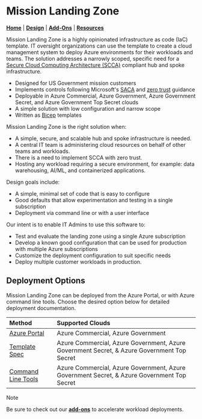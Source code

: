 # Mission Landing Zone

[**Home**](./README.md) | [**Design**](./docs/design.md) | [**Add-Ons**](./src/add-ons/README.md) | [**Resources**](./docs/resources.md)

Mission Landing Zone is a highly opinionated infrastructure as code (IaC) template. IT oversight organizations can use the template to create a cloud management system to deploy Azure environments for their workloads and teams. The solution addresses a narrowly scoped, specific need for a [Secure Cloud Computing Architecture (SCCA)](docs/scca.md) compliant hub and spoke infrastructure.

- Designed for US Government mission customers
- Implements controls following Microsoft's [SACA](https://aka.ms/saca) and [zero trust](https://learn.microsoft.com/security/zero-trust/) guidance
- Deployable in Azure Commercial, Azure Government, Azure Government Secret, and Azure Government Top Secret clouds
- A simple solution with low configuration and narrow scope
- Written as [Bicep](./src/) templates

Mission Landing Zone is the right solution when:

- A simple, secure, and scalable hub and spoke infrastructure is needed.
- A central IT team is administering cloud resources on behalf of other teams and workloads.
- There is a need to implement SCCA with zero trust.
- Hosting any workload requiring a secure environment, for example: data warehousing, AI/ML, and containerized applications.

Design goals include:

- A simple, minimal set of code that is easy to configure
- Good defaults that allow experimentation and testing in a single subscription
- Deployment via command line or with a user interface

Our intent is to enable IT Admins to use this software to:

- Test and evaluate the landing zone using a single Azure subscription
- Develop a known good configuration that can be used for production with multiple Azure subscriptions
- Customize the deployment configuration to suit specific needs
- Deploy multiple customer workloads in production.

## Deployment Options

Mission Landing Zone can be deployed from the Azure Portal, or with Azure command line tools. Choose the desired option below for detailed deployment documentation.

| Method | Supported Clouds |
| :----- | :--------------- |
| [Azure Portal](./docs/deployment-guides/portal.md) | Azure Commercial, Azure Government |
| [Template Spec](./docs/deployment-guides/template-spec.md) | Azure Commercial, Azure Government, Azure Government Secret, & Azure Government Top Secret |
| [Command Line Tools](./docs/deployment-guides/command-line-tools.md)  | Azure Commercial, Azure Government, Azure Government Secret, & Azure Government Top Secret |

> [!NOTE]  
> Be sure to check out our **[add-ons](./src/add-ons/README.md)** to accelerate workload deployments.
